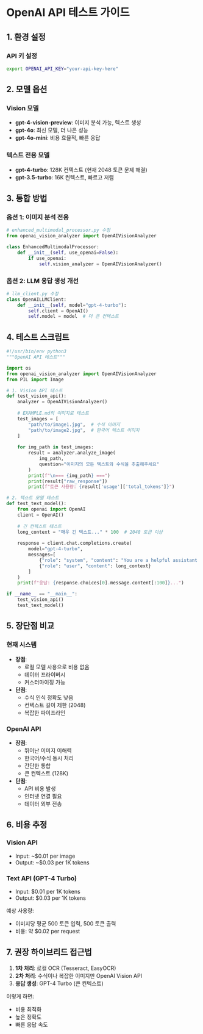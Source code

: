 # OpenAI API 테스트 가이드

## 1. 환경 설정

### API 키 설정
```bash
export OPENAI_API_KEY="your-api-key-here"
```

## 2. 모델 옵션

### Vision 모델
- **gpt-4-vision-preview**: 이미지 분석 가능, 텍스트 생성
- **gpt-4o**: 최신 모델, 더 나은 성능
- **gpt-4o-mini**: 비용 효율적, 빠른 응답

### 텍스트 전용 모델
- **gpt-4-turbo**: 128K 컨텍스트 (현재 2048 토큰 문제 해결)
- **gpt-3.5-turbo**: 16K 컨텍스트, 빠르고 저렴

## 3. 통합 방법

### 옵션 1: 이미지 분석 전용
```python
# enhanced_multimodal_processor.py 수정
from openai_vision_analyzer import OpenAIVisionAnalyzer

class EnhancedMultimodalProcessor:
    def __init__(self, use_openai=False):
        if use_openai:
            self.vision_analyzer = OpenAIVisionAnalyzer()
```

### 옵션 2: LLM 응답 생성 개선
```python
# llm_client.py 수정
class OpenAILLMClient:
    def __init__(self, model="gpt-4-turbo"):
        self.client = OpenAI()
        self.model = model  # 더 큰 컨텍스트
```

## 4. 테스트 스크립트

```python
#!/usr/bin/env python3
"""OpenAI API 테스트"""

import os
from openai_vision_analyzer import OpenAIVisionAnalyzer
from PIL import Image

# 1. Vision API 테스트
def test_vision_api():
    analyzer = OpenAIVisionAnalyzer()
    
    # EXAMPLE.md의 이미지로 테스트
    test_images = [
        "path/to/image1.jpg",  # 수식 이미지
        "path/to/image2.jpg",  # 한국어 텍스트 이미지
    ]
    
    for img_path in test_images:
        result = analyzer.analyze_image(
            img_path,
            question="이미지의 모든 텍스트와 수식을 추출해주세요"
        )
        print(f"\n=== {img_path} ===")
        print(result["raw_response"])
        print(f"토큰 사용량: {result['usage']['total_tokens']}")

# 2. 텍스트 모델 테스트
def test_text_model():
    from openai import OpenAI
    client = OpenAI()
    
    # 긴 컨텍스트 테스트
    long_context = "매우 긴 텍스트..." * 100  # 2048 토큰 이상
    
    response = client.chat.completions.create(
        model="gpt-4-turbo",
        messages=[
            {"role": "system", "content": "You are a helpful assistant."},
            {"role": "user", "content": long_context}
        ]
    )
    print(f"응답: {response.choices[0].message.content[:100]}...")

if __name__ == "__main__":
    test_vision_api()
    test_text_model()
```

## 5. 장단점 비교

### 현재 시스템
- **장점**: 
  - 로컬 모델 사용으로 비용 없음
  - 데이터 프라이버시
  - 커스터마이징 가능
- **단점**:
  - 수식 인식 정확도 낮음
  - 컨텍스트 길이 제한 (2048)
  - 복잡한 파이프라인

### OpenAI API
- **장점**:
  - 뛰어난 이미지 이해력
  - 한국어/수식 동시 처리
  - 간단한 통합
  - 큰 컨텍스트 (128K)
- **단점**:
  - API 비용 발생
  - 인터넷 연결 필요
  - 데이터 외부 전송

## 6. 비용 추정

### Vision API
- Input: ~$0.01 per image
- Output: ~$0.03 per 1K tokens

### Text API (GPT-4 Turbo)
- Input: $0.01 per 1K tokens
- Output: $0.03 per 1K tokens

예상 사용량:
- 이미지당 평균 500 토큰 입력, 500 토큰 출력
- 비용: 약 $0.02 per request

## 7. 권장 하이브리드 접근법

1. **1차 처리**: 로컬 OCR (Tesseract, EasyOCR)
2. **2차 처리**: 수식이나 복잡한 이미지만 OpenAI Vision API
3. **응답 생성**: GPT-4 Turbo (큰 컨텍스트)

이렇게 하면:
- 비용 최적화
- 높은 정확도
- 빠른 응답 속도
